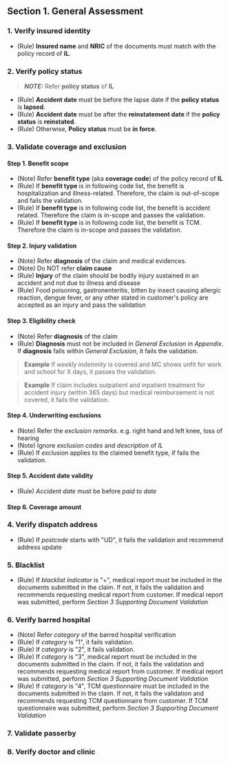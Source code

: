 ## Section 1. General Assessment
### 1. Verify insured identity
* (Rule) **Insured name** and **NRIC** of the documents must match with the policy record of **IL**.

### 2. Verify policy status
> **_NOTE:_** Refer **policy status** of **IL**
* (Rule) **Accident date** must be before the lapse date if the **policy status** is **lapsed**.
* (Rule) **Accident date** must be after the **reinstatement date** if the **policy status** is **reinstated**.
* (Rule) Otherwise, **Policy status** must be **in force**.
         
### 3. Validate coverage and exclusion
#### Step 1. Benefit scope
* (Note) Refer **benefit type** (aka **coverage code**) of the policy record of **IL**
* (Rule) If **benefit type** is in following code list, the benefit is hospitalization and illness-related. Therefore, the claim is out-of-scope and fails the validation.
* (Rule) If **benefit type** is in following code list, the benefit is accident related. Therefore the claim is in-scope and passes the validation.
* (Rule) If **benefit type** is in following code list, the benefit is TCM. Therefore the claim is in-scope and passes the validation.

#### Step 2. Injury validation
* (Note) Refer **diagnosis** of the claim and medical evidences.
* (Note) Do NOT refer **claim cause**
* (Rule) **Injury** of the claim should be bodily injury sustained in an accident and not due to illness and disease
* (Rule) Food poisoning, gastronenteritis, bitten by insect causing allergic reaction, dengue fever, or any other stated in customer's policy are accepted as an injury and pass the validation

#### Step 3. Eligibility check
* (Note) Refer **diagnosis** of the claim
* (Rule) **Diagnosis** must not be included in *General Exclusion* in *Appendix*. If **diagnosis** falls within *General Exclusion*, it fails the validation. 
> **Example**
> If *weekly indemnity* is covered and MC shows unfit for work and school for X days, it passes the validation.

> **Example**
> If claim includes outpatient and inpatient treatment for accident injury (within 365 days) but medical reimbursement is not covered, it fails the validation.

#### Step 4. Underwriting exclusions
* (Note) Refer the *exclusion remarks*. e.g. right hand and left knee, loss of hearing
* (Note) Ignore *exclusion codes* and *description* of *IL*
* (Rule) If *exclusion* applies to the claimed benefit type, if fails the validation.

#### Step 5. Accident date validity
* (Rule) *Accident date* must be before *paid to date*

#### Step 6. Coverage amount

### 4. Verify dispatch address
* (Rule) If *postcode* starts with "UD", it fails the validation and recommend address update

### 5. Blacklist
* (Rule) If *blacklist indicator* is "+", medical report must be included in the documents submitted in the claim. If not, it fails the validation and recommends requesting medical report from customer. If medical report was submitted, perform *Section 3 Supporting Document Validation* 

### 6. Verify barred hospital
* (Note) Refer *category* of the barred hospital verification
* (Rule) If *category* is "1", it fails validation.
* (Rule) If *category* is "2", it fails validation.
* (Rule) If *category* is "3", medical report must be included in the documents submitted in the claim. If not, it fails the validation and recommends requesting medical report from customer. If medical report was submitted, perform *Section 3 Supporting Document Validation* 
* (Rule) If *category* is "4", TCM questionnaire must be included in the documents submitted in the claim. If not, it fails the validation and recommends requesting TCM questionnaire from customer. If TCM questionnaire was submitted, perform *Section 3 Supporting Document Validation* 


### 7. Validate passerby
### 8. Verify doctor and clinic
